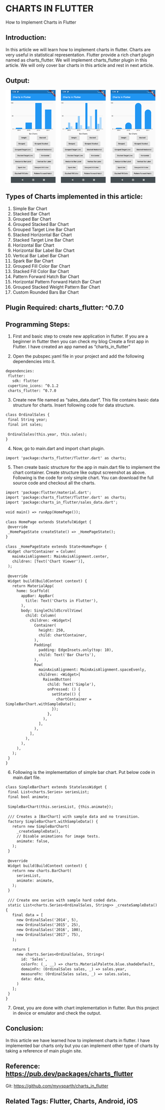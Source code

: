 # CHARTS IN FLUTTER
 How to Implement Charts in Flutter

## Introduction:
 In this article we will learn how to implement charts in flutter. Charts are very useful in statistical representation. Flutter provide a rich chart plugin named as charts_flutter. We will implement charts_flutter plugin in this article. We will only cover bar charts in this article and rest in next article.

## Output:
![Charts in Flutter](https://raw.githubusercontent.com/myvsparth/charts_in_flutter/master/screenshots/1.png)

## Types of Charts implemented in this article:
1. Simple Bar Chart
2. Stacked Bar Chart
3. Grouped Bar Chart
4. Grouped Stacked Bar Chart
5. Grouped Target Line Bar Chart
6. Stacked Horizontal Bar Chart
7. Stacked Target Line Bar Chart
8. Horizontal Bar Chart
9. Horizontal Bar Label Bar Chart
10. Vertical Bar Label Bar Chart
11. Spark Bar Bar Chart
12. Grouped Fill Color Bar Chart
13. Stacked Fill Color Bar Chart
14. Pattern Forward Hatch Bar Chart
15. Horizontal Pattern Forward Hatch Bar Chart
16. Grouped Stacked Weight Pattern Bar Chart
17. Custom Rounded Bars Bar Chart

## Plugin Required: charts_flutter: ^0.7.0

## Programming Steps:
1. First and basic step to create new application in flutter. If you are a beginner in flutter then you can check my blog Create a first app in Flutter. I have created an app named as “charts_in_flutter”

2. Open the pubspec.yaml file in your project and add the following dependencies into it.
```
dependencies:
 flutter:
   sdk: flutter
 cupertino_icons: ^0.1.2
 charts_flutter: ^0.7.0
```

3. Create new file named as “sales_data.dart”. This file contains basic data structure for charts. Insert following code for data structure.
```
class OrdinalSales {
 final String year;
 final int sales;
 
 OrdinalSales(this.year, this.sales);
}
```

4. Now, go to main.dart and import chart plugin.
```
import 'package:charts_flutter/flutter.dart' as charts;
```

5. Then create basic structure for the app in main.dart file to implement the chart container. Create structure like output screenshot as above. Following is the code for only simple chart. You can download the full source code and checkout all the charts.

```
import 'package:flutter/material.dart';
import 'package:charts_flutter/flutter.dart' as charts;
import 'package:charts_in_flutter/sales_data.dart';
 
void main() => runApp(HomePage());
 
class HomePage extends StatefulWidget {
 @override
 _HomePageState createState() => _HomePageState();
}
 
class _HomePageState extends State<HomePage> {
 Widget chartContainer = Column(
   mainAxisAlignment: MainAxisAlignment.center,
   children: [Text('Chart Viewer')],
 );
 
 @override
 Widget build(BuildContext context) {
   return MaterialApp(
     home: Scaffold(
       appBar: AppBar(
         title: Text('Charts in Flutter'),
       ),
       body: SingleChildScrollView(
         child: Column(
           children: <Widget>[
             Container(
               height: 250,
               child: chartContainer,
             ),
             Padding(
               padding: EdgeInsets.only(top: 10),
               child: Text('Bar Charts'),
             ),
             Row(
               mainAxisAlignment: MainAxisAlignment.spaceEvenly,
               children: <Widget>[
                 RaisedButton(
                   child: Text('Simple'),
                   onPressed: () {
                     setState(() {
                       chartContainer = SimpleBarChart.withSampleData();
                     });
                   },
                 ),
               ],
             ),
           ],
         ),
       ),
     ),
   );
 }
}
```

6. Following is the implementation of simple bar chart. Put below code in main.dart file.
``` 
class SimpleBarChart extends StatelessWidget {
 final List<charts.Series> seriesList;
 final bool animate;
 
 SimpleBarChart(this.seriesList, {this.animate});
 
 /// Creates a [BarChart] with sample data and no transition.
 factory SimpleBarChart.withSampleData() {
   return new SimpleBarChart(
     _createSampleData(),
     // Disable animations for image tests.
     animate: false,
   );
 }
 
 @override
 Widget build(BuildContext context) {
   return new charts.BarChart(
     seriesList,
     animate: animate,
   );
 }
 
 /// Create one series with sample hard coded data.
 static List<charts.Series<OrdinalSales, String>> _createSampleData() {
   final data = [
     new OrdinalSales('2014', 5),
     new OrdinalSales('2015', 25),
     new OrdinalSales('2016', 100),
     new OrdinalSales('2017', 75),
   ];
 
   return [
     new charts.Series<OrdinalSales, String>(
       id: 'Sales',
       colorFn: (_, __) => charts.MaterialPalette.blue.shadeDefault,
       domainFn: (OrdinalSales sales, _) => sales.year,
       measureFn: (OrdinalSales sales, _) => sales.sales,
       data: data,
     )
   ];
 }
}
```

7. Great, you are done with chart implementation in flutter. Run this project in device or emulator and check the output.

## Conclusion:
 In this article we have learned how to implement charts in flutter. I have implemented bar charts only but you can implement other type of charts by taking a reference of main plugin site.

## Reference: https://pub.dev/packages/charts_flutter

 Git: https://github.com/myvsparth/charts_in_flutter

## Related Tags: Flutter, Charts, Android, iOS
